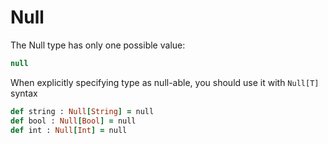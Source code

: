 # Null

The Null type has only one possible value:

```haxe
null
```

When explicitly specifying type as null-able, you should use it with `Null[T]` syntax

```ruby
def string : Null[String] = null
def bool : Null[Bool] = null
def int : Null[Int] = null
```